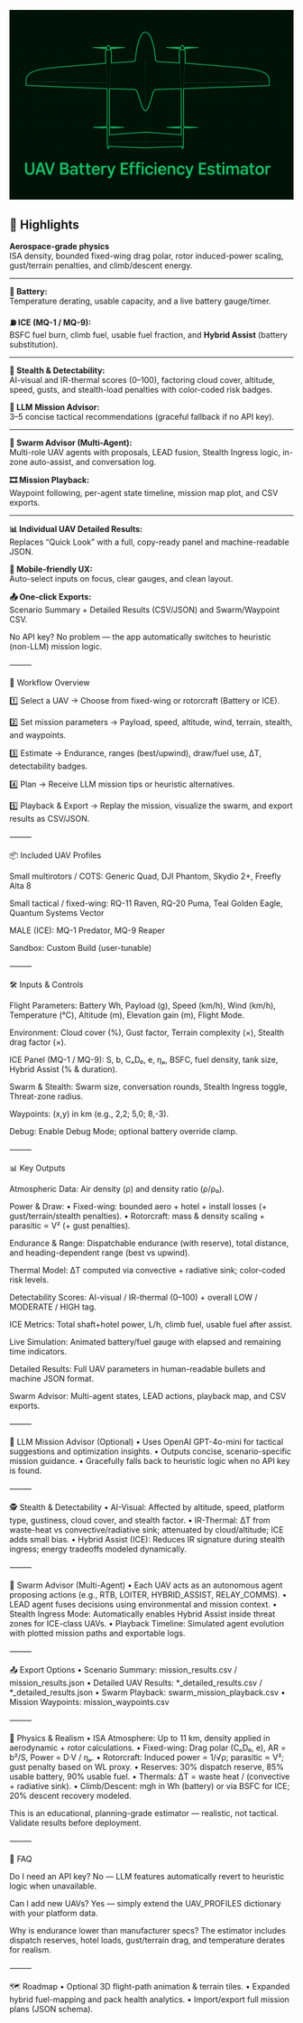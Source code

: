 ![UAV Battery Efficiency Estimator](banner.PNG)

## 🌟 Highlights  

**Aerospace-grade physics**  
ISA density, bounded fixed-wing drag polar, rotor induced-power scaling, gust/terrain penalties, and climb/descent energy.  

---

**🔋 Battery:**  
Temperature derating, usable capacity, and a live battery gauge/timer.  

**⛽ ICE (MQ-1 / MQ-9):**  
BSFC fuel burn, climb fuel, usable fuel fraction, and **Hybrid Assist** (battery substitution).  

---

**🥷 Stealth & Detectability:**  
AI-visual and IR-thermal scores (0–100), factoring cloud cover, altitude, speed, gusts, and stealth-load penalties with color-coded risk badges.  

**🤖 LLM Mission Advisor:**  
3–5 concise tactical recommendations (graceful fallback if no API key).  

---

**🐝 Swarm Advisor (Multi-Agent):**  
Multi-role UAV agents with proposals, LEAD fusion, Stealth Ingress logic, in-zone auto-assist, and conversation log.  

**🎞️ Mission Playback:**  
Waypoint following, per-agent state timeline, mission map plot, and CSV exports.  

---

**📊 Individual UAV Detailed Results:**  
Replaces “Quick Look” with a full, copy-ready panel and machine-readable JSON.  

**📱 Mobile-friendly UX:**  
Auto-select inputs on focus, clear gauges, and clean layout.  

**📤 One-click Exports:**  
Scenario Summary + Detailed Results (CSV/JSON) and Swarm/Waypoint CSV.

No API key? No problem — the app automatically switches to heuristic (non-LLM) mission logic.

⸻

🧭 Workflow Overview

1️⃣ Select a UAV → Choose from fixed-wing or rotorcraft (Battery or ICE).

2️⃣ Set mission parameters → Payload, speed, altitude, wind, terrain, stealth, and waypoints.

3️⃣ Estimate → Endurance, ranges (best/upwind), draw/fuel use, ΔT, detectability badges.

4️⃣ Plan → Receive LLM mission tips or heuristic alternatives.

5️⃣ Playback & Export → Replay the mission, visualize the swarm, and export results as CSV/JSON.

⸻

📦 Included UAV Profiles

Small multirotors / COTS:
Generic Quad, DJI Phantom, Skydio 2+, Freefly Alta 8

Small tactical / fixed-wing:
RQ-11 Raven, RQ-20 Puma, Teal Golden Eagle, Quantum Systems Vector

MALE (ICE):
MQ-1 Predator, MQ-9 Reaper

Sandbox:
Custom Build (user-tunable)

⸻

🛠️ Inputs & Controls

Flight Parameters:
Battery Wh, Payload (g), Speed (km/h), Wind (km/h), Temperature (°C), Altitude (m), Elevation gain (m), Flight Mode.

Environment:
Cloud cover (%), Gust factor, Terrain complexity (×), Stealth drag factor (×).

ICE Panel (MQ-1 / MQ-9):
S, b, CₙD₀, e, ηₚ, BSFC, fuel density, tank size, Hybrid Assist (% & duration).

Swarm & Stealth:
Swarm size, conversation rounds, Stealth Ingress toggle, Threat-zone radius.

Waypoints:
(x,y) in km (e.g., 2,2; 5,0; 8,-3).

Debug:
Enable Debug Mode; optional battery override clamp.

⸻

📊 Key Outputs

Atmospheric Data:
Air density (ρ) and density ratio (ρ/ρ₀).

Power & Draw:
	•	Fixed-wing: bounded aero + hotel + install losses (+ gust/terrain/stealth penalties).
	•	Rotorcraft: mass & density scaling + parasitic ∝ V² (+ gust penalties).

Endurance & Range:
Dispatchable endurance (with reserve), total distance, and heading-dependent range (best vs upwind).

Thermal Model:
ΔT computed via convective + radiative sink; color-coded risk levels.

Detectability Scores:
AI-visual / IR-thermal (0–100) + overall LOW / MODERATE / HIGH tag.

ICE Metrics:
Total shaft+hotel power, L/h, climb fuel, usable fuel after assist.

Live Simulation:
Animated battery/fuel gauge with elapsed and remaining time indicators.

Detailed Results:
Full UAV parameters in human-readable bullets and machine JSON format.

Swarm Advisor:
Multi-agent states, LEAD actions, playback map, and CSV exports.

⸻

🧠 LLM Mission Advisor (Optional)
	•	Uses OpenAI GPT-4o-mini for tactical suggestions and optimization insights.
	•	Outputs concise, scenario-specific mission guidance.
	•	Gracefully falls back to heuristic logic when no API key is found.

⸻

🕵️ Stealth & Detectability
	•	AI-Visual: Affected by altitude, speed, platform type, gustiness, cloud cover, and stealth factor.
	•	IR-Thermal: ΔT from waste-heat vs convective/radiative sink; attenuated by cloud/altitude; ICE adds small bias.
	•	Hybrid Assist (ICE): Reduces IR signature during stealth ingress; energy tradeoffs modeled dynamically.

⸻

🐝 Swarm Advisor (Multi-Agent)
	•	Each UAV acts as an autonomous agent proposing actions (e.g., RTB, LOITER, HYBRID_ASSIST, RELAY_COMMS).
	•	LEAD agent fuses decisions using environmental and mission context.
	•	Stealth Ingress Mode: Automatically enables Hybrid Assist inside threat zones for ICE-class UAVs.
	•	Playback Timeline: Simulated agent evolution with plotted mission paths and exportable logs.

⸻

📤 Export Options
	•	Scenario Summary: mission_results.csv / mission_results.json
	•	Detailed UAV Results: *_detailed_results.csv / *_detailed_results.json
	•	Swarm Playback: swarm_mission_playback.csv
	•	Mission Waypoints: mission_waypoints.csv

⸻

🧪 Physics & Realism
	•	ISA Atmosphere: Up to 11 km, density applied in aerodynamic + rotor calculations.
	•	Fixed-wing: Drag polar (CₙD₀, e), AR = b²/S, Power = D·V / ηₚ.
	•	Rotorcraft: Induced power ∝ 1/√ρ; parasitic ∝ V²; gust penalty based on WL proxy.
	•	Reserves: 30% dispatch reserve, 85% usable battery, 90% usable fuel.
	•	Thermals: ΔT = waste heat / (convective + radiative sink).
	•	Climb/Descent: mgh in Wh (battery) or via BSFC for ICE; 20% descent recovery modeled.

This is an educational, planning-grade estimator — realistic, not tactical. Validate results before deployment.

⸻

🧩 FAQ

Do I need an API key?
No — LLM features automatically revert to heuristic logic when unavailable.

Can I add new UAVs?
Yes — simply extend the UAV_PROFILES dictionary with your platform data.

Why is endurance lower than manufacturer specs?
The estimator includes dispatch reserves, hotel loads, gust/terrain drag, and temperature derates for realism.

⸻

🗺️ Roadmap
	•	Optional 3D flight-path animation & terrain tiles.
	•	Expanded hybrid fuel-mapping and pack health analytics.
	•	Import/export full mission plans (JSON schema).
